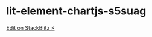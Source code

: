 # lit-element-chartjs-s5suag

[Edit on StackBlitz ⚡️](https://stackblitz.com/edit/lit-element-chartjs-umkxcs)